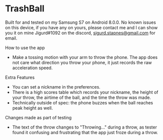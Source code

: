 # TrashBall

Built for and tested on my Samsung S7 on Android 8.0.0. No known issues on this device, if you have any on yours, please contact me and I can show you it on mine
Jigurd#1092 on the discord, sigurd.stapnes@gmail.com for email.

How to use the app
- Make a tossing motion with your arm to throw the phone. The app does not care what direction you throw your phone, it just records the raw acceleration speed.

Extra Features
- You can set a nickname in the preferences.
- There is a high scores table which records your nickname, the height of your throw, the airtime of the ball, and the time the throw was made.
- Technically outside of spec: the phone buzzes when the ball reaches peak height as well.

Changes made as part of testing
- The text of the throw changes to "Throwing..." during a throw, as tester found it confusing and frustrating that the app just froze during a throw.